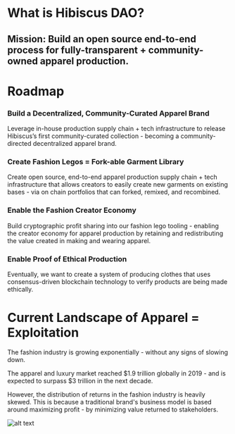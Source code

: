 # What is Hibiscus DAO?

## **Mission: Build an open source end-to-end process for fully-transparent + community-owned apparel production.**

# Roadmap

### Build a Decentralized, Community-Curated Apparel Brand

Leverage in-house production supply chain + tech infrastructure to release Hibiscus’s first community-curated collection - becoming a community-directed decentralized apparel brand.

### Create Fashion Legos = Fork-able Garment Library

Create open source, end-to-end apparel production supply chain + tech infrastructure that allows creators to easily create new garments on existing bases - via on chain portfolios that can forked, remixed, and recombined.

### Enable the Fashion Creator Economy

Build cryptographic profit sharing into our fashion lego tooling - enabling the creator economy for apparel production by retaining and redistributing the value created in making and wearing apparel. 

### Enable Proof of Ethical Production

Eventually, we want to create a system of producing clothes that uses consensus-driven blockchain technology to verify products are being made ethically.

# Current Landscape of Apparel = Exploitation

The fashion industry is growing exponentially - without any signs of slowing down. 

The apparel and luxury market reached $1.9 trillion globally in 2019 - and is expected to surpass $3 trillion in the next decade.

However, the distribution of returns in the fashion industry is heavily skewed. This is because a traditional brand's business model is based around maximizing profit - by minimizing value returned to stakeholders.

![alt text](https://github.com/HibiscusDao/Whitepaper/blob/4fea7739a1fce21e5c3078d0d45eaf9e91a77046/Visuals/Profit_Distribution_Systems_001.jpg?raw=true)



